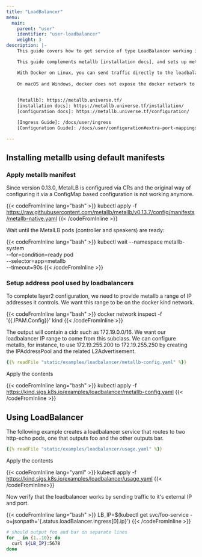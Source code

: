 ```yaml
---
title: "LoadBalancer"
menu:
  main:
    parent: "user"
    identifier: "user-loadbalancer"
    weight: 3
description: |-
    This guide covers how to get service of type LoadBalancer working in a kind cluster using [Metallb].

    This guide complements metallb [installation docs], and sets up metallb using layer2 protocol.  For other protocols check metallb [configuration docs].

    With Docker on Linux, you can send traffic directly to the loadbalancer's external IP if the IP space is within the docker IP space.  
    
    On macOS and Windows, docker does not expose the docker network to the host.  Because of this limitation, containers (including kind nodes) are only reachable from the host via port-forwards, however other containers/pods can reach other things running in docker including loadbalancers.  You may want to check out the [Ingress Guide] as a cross-platform workaround.  You can also expose pods and services using extra port mappings as shown in the extra port mappings section of the [Configuration Guide].
    

    [Metallb]: https://metallb.universe.tf/
    [installation docs]: https://metallb.universe.tf/installation/
    [configuration docs]: https://metallb.universe.tf/configuration/

    [Ingress Guide]: /docs/user/ingress
    [Configuration Guide]: /docs/user/configuration#extra-port-mappings

---
```


## Installing metallb using default manifests

### Apply metallb manifest

Since version 0.13.0, MetalLB is configured via CRs and the original way of configuring it via a ConfigMap based configuration
is not working anymore.

{{< codeFromInline lang="bash" >}}
kubectl apply -f https://raw.githubusercontent.com/metallb/metallb/v0.13.7/config/manifests/metallb-native.yaml
{{< /codeFromInline >}}

Wait until the MetalLB pods (controller and speakers) are ready:

{{< codeFromInline lang="bash" >}}
kubectl wait --namespace metallb-system \
                --for=condition=ready pod \
                --selector=app=metallb \
                --timeout=90s
{{< /codeFromInline >}}

### Setup address pool used by loadbalancers

To complete layer2 configuration, we need to provide metallb a range of IP addresses it controls.  We want this range to be on the docker kind network.

{{< codeFromInline lang="bash" >}}
docker network inspect -f '{{.IPAM.Config}}' kind
{{< /codeFromInline >}}

The output will contain a cidr such as 172.19.0.0/16.  We want our loadbalancer IP range to come from this subclass.  We can configure metallb, for instance, to use 172.19.255.200 to 172.19.255.250 by creating the IPAddressPool and the related L2Advertisement.

```yaml
{{% readFile "static/examples/loadbalancer/metallb-config.yaml" %}}
```

Apply the contents

{{< codeFromInline lang="bash" >}}
kubectl apply -f https://kind.sigs.k8s.io/examples/loadbalancer/metallb-config.yaml
{{< /codeFromInline >}}

## Using LoadBalancer

The following example creates a loadbalancer service that routes to two http-echo pods, one that outputs foo and the other outputs bar.

```yaml
{{% readFile "static/examples/loadbalancer/usage.yaml" %}}
```

Apply the contents

{{< codeFromInline lang="yaml" >}}
kubectl apply -f https://kind.sigs.k8s.io/examples/loadbalancer/usage.yaml
{{< /codeFromInline>}}

Now verify that the loadbalancer works by sending traffic to it's external IP and port.

{{< codeFromInline lang="bash" >}}
LB_IP=$(kubectl get svc/foo-service -o=jsonpath='{.status.loadBalancer.ingress[0].ip}')
{{< /codeFromInline >}}

```bash
# should output foo and bar on separate lines 
for _ in {1..10}; do
  curl ${LB_IP}:5678
done
```
